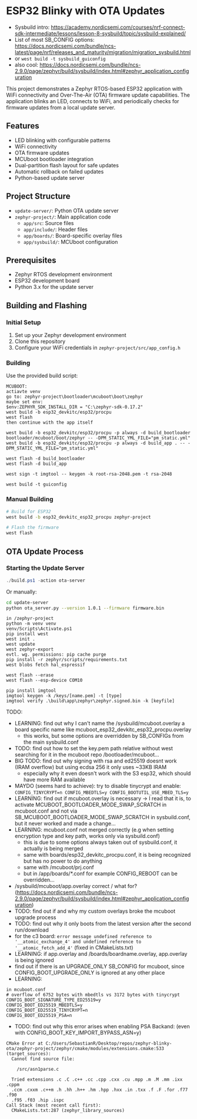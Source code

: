 # ESP32 Blinky with OTA Updates
* Sysbuild intro: https://academy.nordicsemi.com/courses/nrf-connect-sdk-intermediate/lessons/lesson-8-sysbuild/topic/sysbuild-explained/
* List of most SB_CONFIG options: https://docs.nordicsemi.com/bundle/ncs-latest/page/nrf/releases_and_maturity/migration/migration_sysbuild.html
* or `west build -t sysbuild_guiconfig`
* also cool: https://docs.nordicsemi.com/bundle/ncs-2.9.0/page/zephyr/build/sysbuild/index.html#zephyr_application_configuration

This project demonstrates a Zephyr RTOS-based ESP32 application with WiFi connectivity and Over-The-Air (OTA) firmware update capabilities. The application blinks an LED, connects to WiFi, and periodically checks for firmware updates from a local update server.

## Features

- LED blinking with configurable patterns
- WiFi connectivity
- OTA firmware updates
- MCUboot bootloader integration
- Dual-partition flash layout for safe updates
- Automatic rollback on failed updates
- Python-based update server

## Project Structure
- `update-server/`: Python OTA update server
- `zephyr-project/`: Main application code
  - `app/src`: Source files
  - `app/include/`: Header files
  - `app/boards/`: Board-specific overlay files
  - `app/sysbuild/`: MCUboot configuration

## Prerequisites

- Zephyr RTOS development environment
- ESP32 development board
- Python 3.x for the update server

## Building and Flashing

### Initial Setup

1. Set up your Zephyr development environment
2. Clone this repository
3. Configure your WiFi credentials in `zephyr-project/src/app_config.h`

### Building

Use the provided build script:
```
MCUBOOT:
actiavte venv
go to: zephyr-project\bootloader\mcuboot\boot\zephyr
maybe set env: 
$env:ZEPHYR_SDK_INSTALL_DIR = "C:\zephyr-sdk-0.17.2"
west build -b esp32_devkitc/esp32/procpu
west flash
then continue with the app itself
```

```
west build -b esp32_devkitc/esp32/procpu -p always -d build_bootloader bootloader/mcuboot/boot/zephyr -- -DPM_STATIC_YML_FILE="pm_static.yml"
west build -b esp32_devkitc/esp32/procpu -p always -d build_app . -- -DPM_STATIC_YML_FILE="pm_static.yml"

west flash -d build_bootloader
west flash -d build_app
```

```
west sign -t imgtool -- keygen -k root-rsa-2048.pem -t rsa-2048
```

```
west build -t guiconfig
```
### Manual Building

```bash
# Build for ESP32
west build -b esp32_devkitc_esp32_procpu zephyr-project

# Flash the firmware
west flash
```

## OTA Update Process

### Starting the Update Server

```powershell
./build.ps1 -action ota-server
```

Or manually:

```bash
cd update-server
python ota_server.py --version 1.0.1 --firmware firmware.bin
```

```
in /zephyr-project
python -m venv venv
venv/Scripts\Activate.ps1
pip install west
west init .
west update
west zephyr-export
evtl. wg. permissions: pip cache purge
pip install -r zephyr/scripts/requirements.txt
west blobs fetch hal_espressif
```

```
west flash --erase
west flash --esp-device COM10
```

```
pip install imgtool
imgtool keygen -k /keys/[name.pem] -t [type]
imgtool verify .\build\app\zephyr\zephyr.signed.bin -k [keyfile]
```
TODO:
* LEARNING: find out why I can't name the /sysbuild/mcuboot.overlay a board specific name like mcuboot_esp32_devkitc_esp32_procpu.overlay
  * this works, but some options are overridden by SB_CONFIGs from the main sysbuild.conf
* TODO: find out how to set the key.pem path relative without west searching for it in the mcuboot repo /bootloader/mcuboot...
* BIG TODO: find out why signing with rsa and ed25519 doesnt work (IRAM overflow) but using ecdsa 256 it only uses ~33KB IRAM
  * especially why it even doesn't work with the S3 esp32, which should have more RAM available
* MAYDO (seems hard to achieve): try to disable tinycrypt and enable: ```CONFIG_TINYCRYPT=n
CONFIG_MBEDTLS=y
CONFIG_BOOTUTIL_USE_MBED_TLS=y```
* LEARNING: find out if mcuboot.overlay is necessary -> I read that it is, to activate MCUBOOT_BOOTLOADER_MODE_SWAP_SCRATCH in mcuboot.conf and not via SB_MCUBOOT_BOOTLOADER_MODE_SWAP_SCRATCH in sysbuild.conf, but it never worked and made a change...
* LEARNING: mcuboot.conf not merged correctly (e.g when setting encryption type and key path, works only via sysbuild.conf)
  * this is due to some options always taken out of sysbuild.conf, it actually is being merged
  * same with boards/esp32_devkitc_procpu.conf, it is being recognized but has no power to do anything
  * same with /mcuboot/prj.conf
  * but in /app/boards/*.conf for example CONFIG_REBOOT can be overridden...
* /sysbuild/mcuboot/app.overlay correct / what for? (https://docs.nordicsemi.com/bundle/ncs-2.9.0/page/zephyr/build/sysbuild/index.html#zephyr_application_configuration)
* TODO: find out if and why my custom overlays broke the mcuboot upgrade process
* TODO: find out why it only boots from the latest version after the second run/download
* for the c3 board: `error message undefined reference to '__atomic_exchange_4' and undefined reference to '__atomic_fetch_add_4'` (fixed in CMakeLists.txt)
* LEARNING: if app.overlay and /boards/boardname.overlay, app.overlay is being ignored
* find out if there is an UPGRADE_ONLY  SB_CONFIG for mcuboot, since CONFIG_BOOT_UPGRADE_ONLY is ignored at any other place
* LEARNING:
```
in mcuboot.conf
# overflow of 6752 bytes with mbedtls vs 3172 bytes with tinycrypt
CONFIG_BOOT_SIGNATURE_TYPE_ED25519=y
CONFIG_BOOT_ED25519_MBEDTLS=y
CONFIG_BOOT_ED25519_TINYCRYPT=n
CONFIG_BOOT_ED25519_PSA=n
```

* TODO: find out why this error arises when enabling PSA Backand: (even with CONFIG_BOOT_KEY_IMPORT_BYPASS_ASN=y)
```
CMake Error at C:/Users/SebastianR/Desktop/repos/zephyr-blinky-ota/zephyr-project/zephyr/cmake/modules/extensions.cmake:533 (target_sources):
  Cannot find source file:

    /src/asn1parse.c

  Tried extensions .c .C .c++ .cc .cpp .cxx .cu .mpp .m .M .mm .ixx .cppm
  .ccm .cxxm .c++m .h .hh .h++ .hm .hpp .hxx .in .txx .f .F .for .f77 .f90
  .f95 .f03 .hip .ispc
Call Stack (most recent call first):
  CMakeLists.txt:287 (zephyr_library_sources)
```